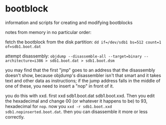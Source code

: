 # bootblock

information and scripts for creating and modifying bootblocks

notes from memory in no particular order:

fetch the bootblock from the disk partition:
`dd if=/dev/sdb1 bs=512 count=1 of=sdb1.boot.dat`

attempt disassembly:
`objdump --disassemble-all --target=binary --architecture=i386 >
sdb1.boot.dat > sdb1.boot.dsm`

you may find that the first "jmp" goes to an address that the disassembly
doesn't show, because objdump's disassembler isn't that smart and it takes
text and other data as instructions; if the jump address falls in the middle
of one of these, you need to insert a "nop" in front of it.

you do this with xxd. first xxd sdb1.boot.dat sdb1.boot.xxd. Then you edit
the hexadecimal and change 00 (or whatever it happens to be) to 93, hexadecimal
for `nop`. now you `xxd -r sdb1.boot.xxd sdb1.nopinserted.boot.dat`. then you
can disassemble it more or less correctly.
